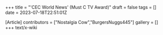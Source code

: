 +++
title = "'CEC World News' (Must C TV Award)"
draft = false
tags = []
date = 2023-07-18T22:51:01Z

[Article]
contributors = ["Nostalgia Cow","BurgersNuggs445"]
gallery = []
+++
text/x-wiki